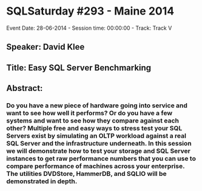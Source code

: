 # SQLSaturday #293 - Maine 2014
Event Date: 28-06-2014 - Session time: 00:00:00 - Track: Track V
## Speaker: David Klee
## Title: Easy SQL Server Benchmarking
## Abstract:
### Do you have a new piece of hardware going into service and want to see how well it performs? Or do you have a few systems and want to see how they compare against each other? Multiple free and easy ways to stress test your SQL Servers exist by simulating an OLTP workload against a real SQL Server and the infrastructure underneath. In this session we will demonstrate how to test your storage and SQL Server instances to get raw performance numbers that you can use to compare performance of machines across your enterprise. The utilities DVDStore, HammerDB, and SQLIO will be demonstrated in depth. 
